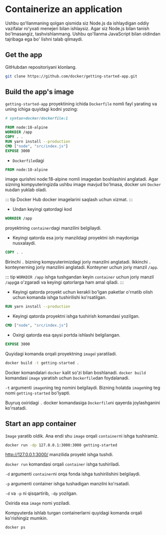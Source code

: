 # Containerize an application

Ushbu qoʻllanmaning qolgan qismida siz Node.js da ishlaydigan oddiy vazifalar roʻyxati menejeri bilan ishlaysiz. Agar
siz Node.js bilan tanish bo'lmasangiz, tashvishlanmang. Ushbu qo'llanma JavaScript bilan oldindan tajribaga ega bo'
lishni talab qilmaydi.

## Get the app

GitHubdan repositoriyani klonlang.

```bash
git clone https://github.com/docker/getting-started-app.git
```

## Build the app's image

`getting-started-app` proyektining ichida `Dockerfile` nomli fayl yarating va uning ichiga quyidagi kodni yozing:

```dockerfile
# syntax=docker/dockerfile:1

FROM node:18-alpine
WORKDIR /app
COPY . .
RUN yarn install --production
CMD ["node", "src/index.js"]
EXPOSE 3000
```

* `Dockerfile`dagi

```dockerfile
FROM node:18-alpine
```

image qurishni node:18-alpine nomli imagedan boshlashini anglatadi. Agar sizning kompyuteringizda ushbu image mavjud
bo'lmasa, docker uni `Docker Hub`dan yuklab oladi.

::: tip
Docker Hub docker imagelarini saqlash uchun xizmat.
:::

* Undan keyingi qatordagi kod

```dockerfile
WORKDIR /app
```

proyektning `container`dagi manzilini belgilaydi.

* Keyingi qatorda esa joriy manzildagi proyektni ish maydoniga nusxalaydi.

```dockerfile
COPY . .
```

Birinchi `.` bizning kompyuterimizdagi joriy manzilni anglatadi. Ikkinchi `.` konteynerning joriy manzilini anglatadi.
Konteyner uchun joriy manzil `/app`.

::: tip
`WORKDIR /app` ishga tushgandan keyin `container` uchun joriy manzil `/app`ga o'zgaradi va keyingi qatorlarga ham amal
qiladi.
:::

* Keyingi qatorda proyekt uchun kerakli bo'lgan paketlar o'rnatib olish uchun komanda ishga tushirilishi ko'rsatilgan.

```dockerfile
RUN yarn install --production
```

* Keyingi qatorda proyektni ishga tushirish komandasi yozilgan.

```dockerfile
CMD ["node", "src/index.js"]
```

* Oxirgi qatorda esa qaysi portda ishlashi belgilangan.

```dockerfile
EXPOSE 3000
```

Quyidagi komanda orqali proyektning `image`i yaratiladi.

```bash
docker build -t getting-started .
```

Docker komandalari `docker` kalit so'zi bilan boshlanadi. `docker build` komandasi `image` yaratish uchun
`Dockerfile`dan foydalanadi.

`-t` argumenti `image`ning teg nomini belgilaydi. Bizning holatda `image`ning teg nomi `getting-started` bo'lyapti.

Buyruq oxiridagi `.` docker komandasiga `Dockerfile`ni qayerda joylashganini ko'rsatadi.

## Start an app container

`Image` yaratib oldik. Ana endi shu `image` orqali `container`ni ishga tushiramiz.

```bash
docker run -dp 127.0.0.1:3000:3000 getting-started
```

http://127.0.0.1:3000/ manzilida proyekt ishga tushdi.

`docker run` komandasi orqali `container` ishga tushiriladi.

`-d` argumenti `container`ni orqa fonda ishga tushirilishini belgilaydi.

`-p` argumenti container ishga tushadigan manzilni ko'rsatadi.

`-d` va `-p` ni qisqartirib, `-dp` yozilgan.

Oxirida esa `image` nomi yoziladi.

Kompyuterda ishlab turgan containerlarni quyidagi komanda orqali ko'rishingiz mumkin.

```bash
docker ps
```
